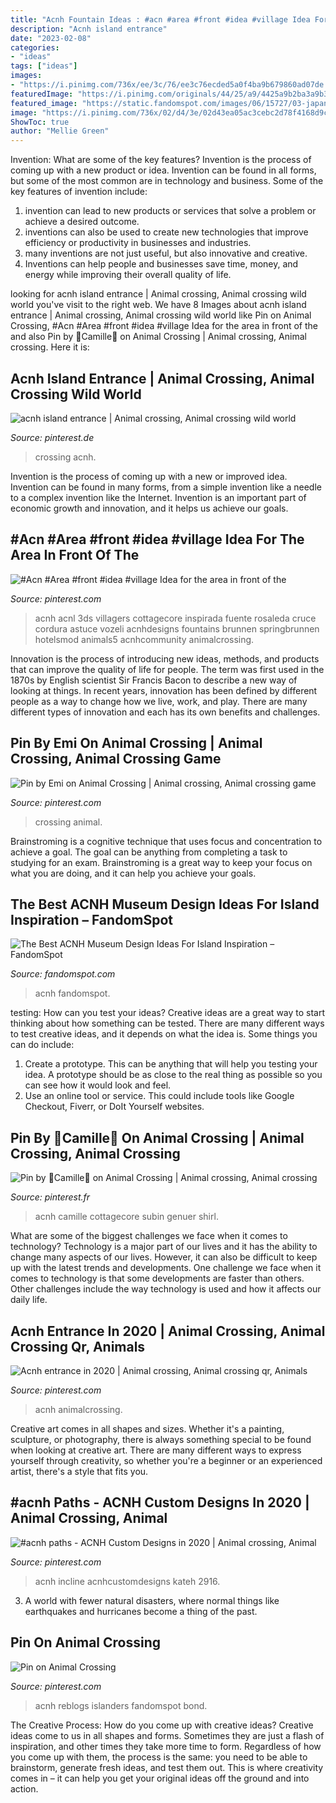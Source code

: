 ```yaml
---
title: "Acnh Fountain Ideas : #acn #area #front #idea #village Idea For The Area In Front Of The"
description: "Acnh island entrance"
date: "2023-02-08"
categories:
- "ideas"
tags: ["ideas"]
images:
- "https://i.pinimg.com/736x/ee/3c/76/ee3c76ecded5a0f4ba9b679860ad07de.jpg"
featuredImage: "https://i.pinimg.com/originals/44/25/a9/4425a9b2ba3a9b3d8f69382c90f4f594.jpg"
featured_image: "https://static.fandomspot.com/images/06/15727/03-japanese-style-museum-at-night-acnh.jpg"
image: "https://i.pinimg.com/736x/02/d4/3e/02d43ea05ac3cebc2d78f4168d9cff79.jpg"
ShowToc: true
author: "Mellie Green"
---
```



Invention: What are some of the key features?
Invention is the process of coming up with a new product or idea. Invention can be found in all forms, but some of the most common are in technology and business. Some of the key features of invention include:
1. invention can lead to new products or services that solve a problem or achieve a desired outcome.
2. inventions can also be used to create new technologies that improve efficiency or productivity in businesses and industries. 
3. many inventions are not just useful, but also innovative and creative. 
4. Inventions can help people and businesses save time, money, and energy while improving their overall quality of life.

	

		
looking for acnh island entrance | Animal crossing, Animal crossing wild world you've visit to the right web. We have 8 Images about acnh island entrance | Animal crossing, Animal crossing wild world like Pin on Animal Crossing, #Acn #Area #front #idea #village Idea for the area in front of the and also Pin by 🌼Camille🌼 on Animal Crossing | Animal crossing, Animal crossing. Here it is:
		
    
## Acnh Island Entrance | Animal Crossing, Animal Crossing Wild World

<img loading=lazy src="https://i.pinimg.com/736x/b4/6e/45/b46e45ce67d8449cf0ad42e58213ba87.jpg" onerror="this.onerror=null;this.src='https://tse1.mm.bing.net/th?id=OIP._ZjfZdH0mSF3lMgg7z2GXQHaEK&amp;pid=15.1';" alt="acnh island entrance | Animal crossing, Animal crossing wild world">

_Source: pinterest.de_

>crossing acnh. 

	

Invention is the process of coming up with a new or improved idea. Invention can be found in many forms, from a simple invention like a needle to a complex invention like the Internet. Invention is an important part of economic growth and innovation, and it helps us achieve our goals.

    
## #Acn #Area #front #idea #village Idea For The Area In Front Of The

<img loading=lazy src="https://i.pinimg.com/originals/44/25/a9/4425a9b2ba3a9b3d8f69382c90f4f594.jpg" onerror="this.onerror=null;this.src='https://tse3.mm.bing.net/th?id=OIP._oXzLO3Bx9ExKodi1Qt4kwHaEK&amp;pid=15.1';" alt="#Acn #Area #front #idea #village Idea for the area in front of the">

_Source: pinterest.com_

>acnh acnl 3ds villagers cottagecore inspirada fuente rosaleda cruce cordura astuce vozeli acnhdesigns fountains brunnen springbrunnen hotelsmod animals5 acnhcommunity animalcrossing. 

	

Innovation is the process of introducing new ideas, methods, and products that can improve the quality of life for people. The term was first used in the 1870s by English scientist Sir Francis Bacon to describe a new way of looking at things. In recent years, innovation has been defined by different people as a way to change how we live, work, and play. There are many different types of innovation and each has its own benefits and challenges.

    
## Pin By Emi On Animal Crossing | Animal Crossing, Animal Crossing Game

<img loading=lazy src="https://i.pinimg.com/736x/d0/5d/f7/d05df70331c45bbb885aa3802a65376f.jpg" onerror="this.onerror=null;this.src='https://tse2.mm.bing.net/th?id=OIP.ciQgXSyEm2Ft3-aw3pLccAHaFO&amp;pid=15.1';" alt="Pin by Emi on Animal Crossing | Animal crossing, Animal crossing game">

_Source: pinterest.com_

>crossing animal. 

	

Brainstroming is a cognitive technique that uses focus and concentration to achieve a goal. The goal can be anything from completing a task to studying for an exam. Brainstroming is a great way to keep your focus on what you are doing, and it can help you achieve your goals.

    
## The Best ACNH Museum Design Ideas For Island Inspiration – FandomSpot

<img loading=lazy src="https://static.fandomspot.com/images/06/15727/03-japanese-style-museum-at-night-acnh.jpg" onerror="this.onerror=null;this.src='https://tse3.mm.bing.net/th?id=OIP.nFytdg8NgWYNN55k0VVwOQHaEK&amp;pid=15.1';" alt="The Best ACNH Museum Design Ideas For Island Inspiration – FandomSpot">

_Source: fandomspot.com_

>acnh fandomspot. 

	

testing: How can you test your ideas?
Creative ideas are a great way to start thinking about how something can be tested. There are many different ways to test creative ideas, and it depends on what the idea is. Some things you can do include:
1. Create a prototype. This can be anything that will help you testing your idea. A prototype should be as close to the real thing as possible so you can see how it would look and feel.
2. Use an online tool or service. This could include tools like Google Checkout, Fiverr, or DoIt Yourself websites.

    
## Pin By 🌼Camille🌼 On Animal Crossing | Animal Crossing, Animal Crossing

<img loading=lazy src="https://i.pinimg.com/originals/25/5e/23/255e237f5eecded0c966d23f559affcd.jpg" onerror="this.onerror=null;this.src='https://tse4.mm.bing.net/th?id=OIP.xTSWlBcXYHSDo9L0nzjwHQHaEK&amp;pid=15.1';" alt="Pin by 🌼Camille🌼 on Animal Crossing | Animal crossing, Animal crossing">

_Source: pinterest.fr_

>acnh camille cottagecore subin genuer shirl. 

	

What are some of the biggest challenges we face when it comes to technology?
Technology is a major part of our lives and it has the ability to change many aspects of our lives. However, it can also be difficult to keep up with the latest trends and developments. One challenge we face when it comes to technology is that some developments are faster than others. Other challenges include the way technology is used and how it affects our daily life.

    
## Acnh Entrance In 2020 | Animal Crossing, Animal Crossing Qr, Animals

<img loading=lazy src="https://i.pinimg.com/736x/64/28/c5/6428c50458169260afeb58d693198767.jpg" onerror="this.onerror=null;this.src='https://tse4.mm.bing.net/th?id=OIP.w6cGVrOFVd0IniBdeXcLzQHaEK&amp;pid=15.1';" alt="Acnh entrance in 2020 | Animal crossing, Animal crossing qr, Animals">

_Source: pinterest.com_

>acnh animalcrossing. 

	

Creative art comes in all shapes and sizes. Whether it's a painting, sculpture, or photography, there is always something special to be found when looking at creative art. There are many different ways to express yourself through creativity, so whether you're a beginner or an experienced artist, there's a style that fits you.

    
## #acnh Paths - ACNH Custom Designs In 2020 | Animal Crossing, Animal

<img loading=lazy src="https://i.pinimg.com/736x/ee/3c/76/ee3c76ecded5a0f4ba9b679860ad07de.jpg" onerror="this.onerror=null;this.src='https://tse2.mm.bing.net/th?id=OIP.C-qZJfe2pGFKoGGjPn6QFQHaN6&amp;pid=15.1';" alt="#acnh paths - ACNH Custom Designs in 2020 | Animal crossing, Animal">

_Source: pinterest.com_

>acnh incline acnhcustomdesigns kateh 2916. 

	

3. A world with fewer natural disasters, where normal things like earthquakes and hurricanes become a thing of the past. 

    
## Pin On Animal Crossing

<img loading=lazy src="https://i.pinimg.com/736x/02/d4/3e/02d43ea05ac3cebc2d78f4168d9cff79.jpg" onerror="this.onerror=null;this.src='https://tse3.mm.bing.net/th?id=OIP.W1_0jS6EdFb5ehln2kvUXAHaED&amp;pid=15.1';" alt="Pin on Animal Crossing">

_Source: pinterest.com_

>acnh reblogs islanders fandomspot bond. 

	

The Creative Process: How do you come up with creative ideas?
Creative ideas come to us in all shapes and forms. Sometimes they are just a flash of inspiration, and other times they take more time to form. Regardless of how you come up with them, the process is the same: you need to be able to brainstorm, generate fresh ideas, and test them out. This is where creativity comes in – it can help you get your original ideas off the ground and into action.

